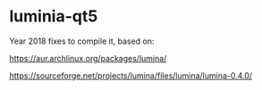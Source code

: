 # luminia-qt5

Year 2018 fixes to compile it, based on:

https://aur.archlinux.org/packages/lumina/


https://sourceforge.net/projects/lumina/files/lumina/lumina-0.4.0/
